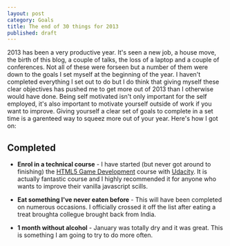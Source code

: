 ```yaml
---
layout: post
category: Goals
title: The end of 30 things for 2013
published: draft
---
```


2013 has been a very productive year. It's seen a new job, a house move, the birth of this blog, a couple of talks, the loss of a laptop and a couple of conferences. Not all of these were forseen but a number of them were down to the goals I set myself at the beginning of the year. I haven't completed everything I set out to do but I do think that giving myself these clear objectives has pushed me to get more out of 2013 than I otherwise would have done. Being self motivated isn't only important for the self employed, it's also important to motivate yourself outside of work if you want to improve. Giving yourself a clear set of goals to complete in a set time is a garenteed way to squeez more out of your year. Here's how I got on:

Completed
---------

* **Enrol in a technical course** - I have started (but never got around to finishing) the [HTML5 Game Development][1] course with [Udacity][2]. It is actually  fantastic course and I highly recommended it for anyone who wants to improve their vanilla javascript scills.
* **Eat something I've never eaten before** - This will have been completed on numerous occasions. I officially crossed it off the list after eating a treat broughta collegue brought back from India.
* **1 month without alcohol** - January was totally dry and it was great. This is something I am going to try to do more often.

   [1]: https://www.udacity.com/course/cs255
   [2]: https://www.udacity.com/